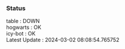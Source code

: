 ### Status


table : DOWN  
hogwarts : OK  
icy-bot : OK  
Latest Update : 2024-03-02 08:08:54.765752
